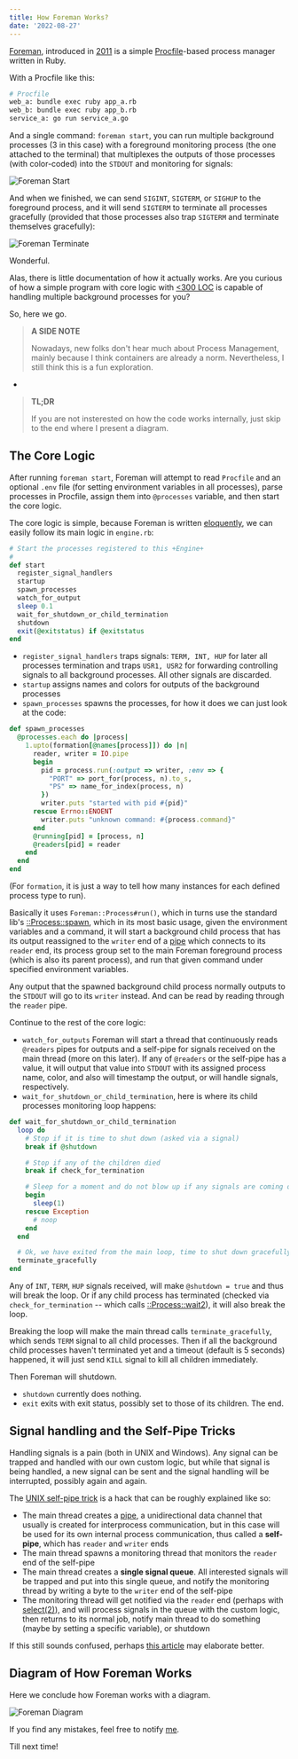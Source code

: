 ```yaml
---
title: How Foreman Works?
date: '2022-08-27'
---
```

[Foreman](https://github.com/ddollar/foreman), introduced in [2011](http://blog.daviddollar.org/2011/05/06/introducing-foreman.html) is a simple [Procfile](https://devcenter.heroku.com/articles/procfile)-based process manager written in Ruby.

With a Procfile like this:

```sh
# Procfile
web_a: bundle exec ruby app_a.rb
web_b: bundle exec ruby app_b.rb
service_a: go run service_a.go
```

And a single command: `foreman start`, you can run multiple background processes (3 in this case) with a foreground monitoring process (the one attached to the terminal) that multiplexes the outputs of those processes (with color-coded) into the `STDOUT` and monitoring for signals:

![Foreman Start](/assets/articles/how_foreman_works/start.png)

And when we finished, we can send `SIGINT`, `SIGTERM`, or `SIGHUP` to the foreground process, and it will send `SIGTERM` to terminate all processes gracefully (provided that those processes also trap `SIGTERM` and terminate themselves gracefully):

![Foreman Terminate](/assets/articles/how_foreman_works/terminate.png)

Wonderful.

Alas, there is little documentation of how it actually works. Are you curious of how a simple program with core logic with [<300 LOC](https://github.com/ddollar/foreman/blob/master/lib/foreman/engine.rb) is capable of handling multiple background processes for you?

So, here we go.

> **A SIDE NOTE**
>
> Nowadays, new folks don't hear much about Process Management, mainly because I think containers are already a norm. Nevertheless, I still think this is a fun exploration.  

-

> **TL;DR**
> 
> If you are not insterested on how the code works internally, just skip to the end where I present a diagram.

## The Core Logic

After running `foreman start`, Foreman will attempt to read `Procfile` and an optional `.env` file (for setting environment variables in all processes), parse processes in Procfile, assign them into `@processes` variable, and then start the core logic.

The core logic is simple, because Foreman is written [eloquently](https://www.amazon.com/Eloquent-Ruby-Addison-Wesley-Professional/dp/0321584104), we can easily follow its main logic in `engine.rb`:

```ruby
# Start the processes registered to this +Engine+
#
def start
  register_signal_handlers
  startup
  spawn_processes
  watch_for_output
  sleep 0.1
  wait_for_shutdown_or_child_termination
  shutdown
  exit(@exitstatus) if @exitstatus
end
```

* `register_signal_handlers` traps signals: `TERM, INT, HUP` for later all processes termination and traps `USR1, USR2` for forwarding controlling signals to all background processes. All other signals are discarded.
* `startup` assigns names and colors for outputs of the background processes
* `spawn_processes` spawns the processes, for how it does we can just look at the code:

```ruby
def spawn_processes
  @processes.each do |process|
    1.upto(formation[@names[process]]) do |n|
      reader, writer = IO.pipe
      begin
        pid = process.run(:output => writer, :env => {
          "PORT" => port_for(process, n).to_s,
          "PS" => name_for_index(process, n)
        })
        writer.puts "started with pid #{pid}"
      rescue Errno::ENOENT
        writer.puts "unknown command: #{process.command}"
      end
      @running[pid] = [process, n]
      @readers[pid] = reader
    end
  end
end
```

(For `formation`, it is just a way to tell how many instances for each defined process type to run).

Basically it uses `Foreman::Process#run()`, which in turns use the standard lib's [::Process::spawn](https://ruby-doc.org/core-3.0.2/Process.html#method-c-spawn), which in its most basic usage, given the environment variables and a command, it will start a background child process that has its output reassigned to the `writer` end of a [pipe](https://ruby-doc.org/core-3.1.2/IO.html#method-c-pipe) which connects to its `reader` end, its process group set to the main Foreman foreground process (which is also its parent process), and run that given command under specified environment variables.

Any output that the spawned background child process normally outputs to the `STDOUT` will go to its `writer` instead. And can be read by reading through the `reader` pipe.

Continue to the rest of the core logic:

* `watch_for_outputs` Foreman will start a thread that continuously reads `@readers` pipes for outputs and a self-pipe for signals received on the main thread (more on this later). If any of `@readers` or the self-pipe has a value, it will output that value into `STDOUT` with its assigned process name, color, and also will timestamp the output, or will handle signals, respectively.
* `wait_for_shutdown_or_child_termination`, here is where its child processes monitoring loop happens:

```ruby
def wait_for_shutdown_or_child_termination
  loop do
    # Stop if it is time to shut down (asked via a signal)
    break if @shutdown

    # Stop if any of the children died
    break if check_for_termination

    # Sleep for a moment and do not blow up if any signals are coming our way
    begin
      sleep(1)
    rescue Exception
      # noop
    end
  end

  # Ok, we have exited from the main loop, time to shut down gracefully
  terminate_gracefully
end
```

Any of `INT`, `TERM`, `HUP` signals received, will make `@shutdown = true` and thus will break the loop. Or if any child process has terminated (checked via `check_for_termination` -- which calls [::Process::wait2](https://ruby-doc.org/core-3.0.2/Process.html#method-c-wait2)), it will also break the loop.

Breaking the loop will make the main thread calls `terminate_gracefully`, which sends `TERM` signal to all child processes. Then if all the background child processes haven't terminated yet and a timeout (default is 5 seconds) happened, it will just send `KILL` signal to kill all children immediately.

Then Foreman will shutdown.

* `shutdown` currently does nothing.
* `exit` exits with exit status, possibly set to those of its children. The end.

## Signal handling and the Self-Pipe Tricks

Handling signals is a pain (both in UNIX and Windows). Any signal can be trapped and handled with our own custom logic, but while that signal is being handled, a new signal can be sent and the signal handling will be interrupted, possibly again and again.

The [UNIX self-pipe trick](https://cr.yp.to/docs/selfpipe.html) is a hack that can be roughly explained like so:

* The main thread creates a [pipe](https://man7.org/linux/man-pages/man2/pipe.2.html), a unidirectional data channel that usually is created for interprocess communication, but in this case will be used for its own internal process communication, thus called a **self-pipe**, which has `reader` and `writer` ends
* The main thread spawns a monitoring thread that monitors the `reader` end of the self-pipe
* The main thread creates a **single signal queue**. All interested signals will be trapped and put into this single queue, and notify the monitoring thread by writing a byte to the `writer` end of the self-pipe
* The monitoring thread will get notified via the `reader` end (perhaps with [select(2)](https://man7.org/linux/man-pages/man2/select.2.html)), and will process signals in the queue with the custom logic, then returns to its normal job, notify main thread to do something (maybe by setting a specific variable), or shutdown

If this still sounds confused, perhaps [this article](https://www.sitepoint.com/the-self-pipe-trick-explained/) may elaborate better.

## Diagram of How Foreman Works

Here we conclude how Foreman works with a diagram.

![Foreman Diagram](/assets/articles/how_foreman_works/foreman.png)

If you find any mistakes, feel free to notify [me](https://sarans.co).

Till next time!
